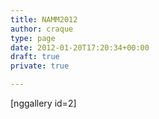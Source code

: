 ```yaml
---
title: NAMM2012
author: craque
type: page
date: 2012-01-20T17:20:34+00:00
draft: true
private: true

---
```

[nggallery id=2]